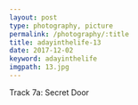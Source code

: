 ```yaml
---
layout: post
type: photography, picture
permalink: /photography/:title
title: adayinthelife-13
date: 2017-12-02
keyword: adayinthelife
imgpath: 13.jpg
---
```


Track 7a: Secret Door
